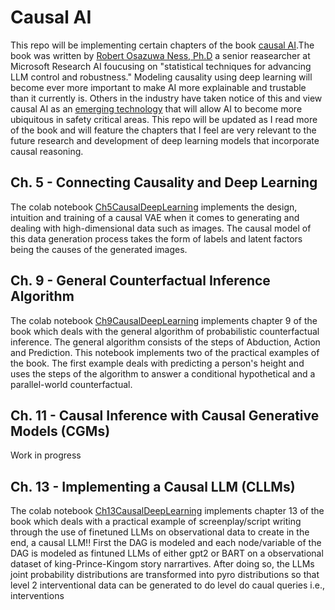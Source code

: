 # Causal AI

This repo will be implementing certain chapters of the book [causal AI](https://www.manning.com/books/causal-ai).The book was written by [Robert Osazuwa Ness, Ph.D](https://www.microsoft.com/en-us/research/people/robertness/) a senior reasearcher at Microsoft Research AI foucusing on "statistical techniques for advancing LLM control and robustness." Modeling causality using deep learning will become ever more important to make AI more explainable and trustable than it currently is. Others in the industry have taken notice of this  and view causal AI as an [emerging technology](https://www.weforum.org/stories/2024/04/causal-ai-decision-making/#:~:text=Causal%20AI%2C%20an%20emerging%20field%20that%20focuses,underlying%20causal%20structures%20that%20govern%20the%20world.) that will allow AI to become more ubiquitous in safety critical areas. This repo will be updated as I read more of the book and will feature the chapters that I feel are very relevant to the future research and development of deep learning models that incorporate causal reasoning. 

## Ch. 5 - Connecting Causality and Deep Learning

The colab notebook [Ch5CausalDeepLearning](https://github.com/AdamClarkStandke/CausalAI/blob/main/Ch5CausalDeepLearning.ipynb) implements the design, intuition and training of a causal VAE when it comes to generating and dealing with high-dimensional data such as images. The causal model of this data generation process takes the form of labels and latent factors being the causes of the generated images.

## Ch. 9 - General Counterfactual Inference Algorithm

The colab notebook [Ch9CausalDeepLearning](https://github.com/AdamClarkStandke/CausalAI/blob/main/Ch9_General_CounterFactual_Inference.ipynb) implements chapter 9 of the book which deals with the general algorithm of probabilistic counterfactual inference. The general algorithm consists of the steps of Abduction, Action and Prediction. This notebook implements two of the practical examples of the book. The first example deals with predicting a person's height and uses the steps of the algorithm to answer a conditional hypothetical and a parallel-world counterfactual.

## Ch. 11 - Causal Inference with Causal Generative Models (CGMs)

Work in progress

## Ch. 13 - Implementing a Causal LLM (CLLMs) 

The colab notebook [Ch13CausalDeepLearning](https://github.com/AdamClarkStandke/CausalAI/blob/main/BuildingACausalLLM.ipynb) implements chapter 13 of the book which deals with a practical example of screenplay/script writing through the use of finetuned LLMs on observational data to create in the end, a causal LLM!! First the DAG is modeled and each node/variable of the DAG is modeled as fintuned LLMs of either gpt2 or BART on a observational dataset of king-Prince-Kingom story narrartives. After doing so, the LLMs joint probability distributions are transformed into pyro distributions so that level 2 interventional data can be generated to do level do caual queries i.e., interventions   


